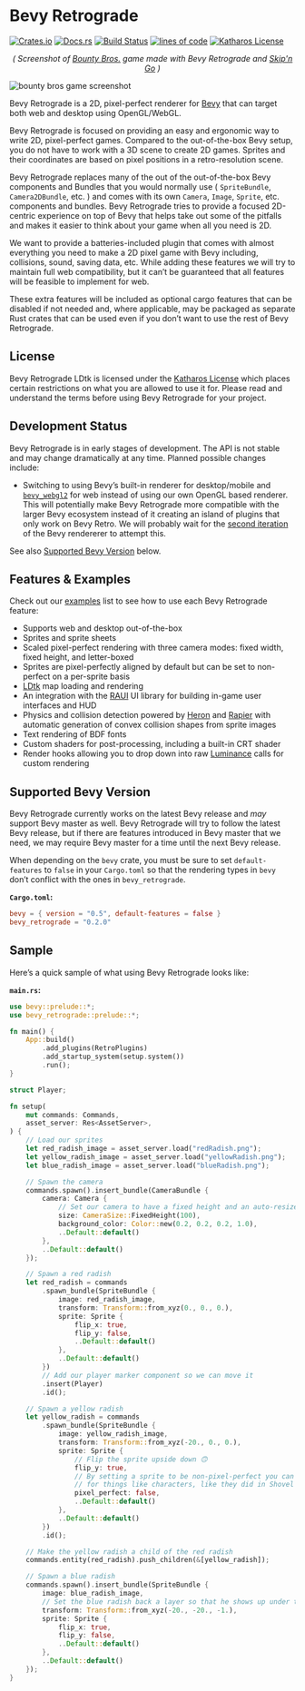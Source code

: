 # Bevy Retrograde

[![Crates.io](https://img.shields.io/crates/v/bevy_retrograde.svg)](https://crates.io/crates/bevy_retrograde)
[![Docs.rs](https://docs.rs/bevy_retrograde/badge.svg)](https://docs.rs/bevy_retrograde)
[![Build Status](https://github.com/katharostech/bevy_retrograde/actions/workflows/rust.yaml/badge.svg)](https://github.com/katharostech/bevy_retrograde/actions/workflows/rust.yaml)
[![lines of code](https://tokei.rs/b1/github/katharostech/bevy_retrograde?category=code)](https://github.com/katharostech/bevy_retrograde)
[![Katharos License](https://img.shields.io/badge/License-Katharos-blue)](https://github.com/katharostech/katharos-license)

<div align="center">
    <em>( Screenshot of <a href="https://katharostech.com/post/bounty-bros-on-web">Bounty Bros.</a> game made with Bevy Retrograde and <a href="https://github.com/katharostech/skipngo">Skip'n Go</a> )</em>
</div>

![bounty bros game screenshot](./doc/bounty_bros.png)

[skipngo]:  https://github.com/katharostech/skipngo

Bevy Retrograde is a 2D, pixel-perfect renderer for [Bevy][__link0] that can target both web and desktop using OpenGL/WebGL.

Bevy Retrograde is focused on providing an easy and ergonomic way to write 2D, pixel-perfect games. Compared to the out-of-the-box Bevy setup, you do not have to work with a 3D scene to create 2D games. Sprites and their coordinates are based on pixel positions in a retro-resolution scene.

Bevy Retrograde replaces many of the out of the out-of-the-box Bevy components and Bundles that you would normally use ( `SpriteBundle`, `Camera2DBundle`, etc. ) and comes with its own `Camera`, `Image`, `Sprite`, etc. components and bundles. Bevy Retrograde tries to provide a focused 2D-centric experience on top of Bevy that helps take out some of the pitfalls and makes it easier to think about your game when all you need is 2D.

We want to provide a batteries-included plugin that comes with almost everything you need to make a 2D pixel game with Bevy including, collisions, sound, saving data, etc. While adding these features we will try to maintain full web compatibility, but it can’t be guaranteed that all features will be feasible to implement for web.

These extra features will be included as optional cargo features that can be disabled if not needed and, where applicable, may be packaged as separate Rust crates that can be used even if you don’t want to use the rest of Bevy Retrograde.


## License

Bevy Retrograde LDtk is licensed under the [Katharos License][__link1] which places certain restrictions on what you are allowed to use it for. Please read and understand the terms before using Bevy Retrograde for your project.


## Development Status

Bevy Retrograde is in early stages of development. The API is not stable and may change dramatically at any time. Planned possible changes include:

 - Switching to using Bevy’s built-in renderer for desktop/mobile and [`bevy_webgl2`][__link2] for web instead of using our own OpenGL based renderer. This will potentially make Bevy Retrograde more compatible with the larger Bevy ecosystem instead of it creating an island of plugins that only work on Bevy Retro. We will probably wait for the [second iteration][__link3] of the Bevy rendererer to attempt this.

See also [Supported Bevy Version](#supported-bevy-version) below.


## Features & Examples

Check out our [examples][__link4] list to see how to use each Bevy Retrograde feature:

 - Supports web and desktop out-of-the-box
 - Sprites and sprite sheets
 - Scaled pixel-perfect rendering with three camera modes: fixed width, fixed height, and letter-boxed
 - Sprites are pixel-perfectly aligned by default but can be set to non-perfect on a per-sprite basis
 - [LDtk][__link5] map loading and rendering
 - An integration with the [RAUI][__link6] UI library for building in-game user interfaces and HUD
 - Physics and collision detection powered by [Heron][__link7] and [Rapier][__link8] with automatic generation of convex collision shapes from sprite images
 - Text rendering of BDF fonts
 - Custom shaders for post-processing, including a built-in CRT shader
 - Render hooks allowing you to drop down into raw [Luminance][__link9] calls for custom rendering


## Supported Bevy Version

Bevy Retrograde currently works on the latest Bevy release and *may* support Bevy master as well. Bevy Retrograde will try to follow the latest Bevy release, but if there are features introduced in Bevy master that we need, we may require Bevy master for a time until the next Bevy release.

When depending on the `bevy` crate, you must be sure to set `default-features` to `false` in your `Cargo.toml` so that the rendering types in `bevy` don’t conflict with the ones in `bevy_retrograde`.

**`Cargo.toml`:**


```toml
bevy = { version = "0.5", default-features = false }
bevy_retrograde = "0.2.0"
```


## Sample

Here’s a quick sample of what using Bevy Retrograde looks like:

**`main.rs`:**


```rust
use bevy::prelude::*;
use bevy_retrograde::prelude::*;

fn main() {
    App::build()
        .add_plugins(RetroPlugins)
        .add_startup_system(setup.system())
        .run();
}

struct Player;

fn setup(
    mut commands: Commands,
    asset_server: Res<AssetServer>,
) {
    // Load our sprites
    let red_radish_image = asset_server.load("redRadish.png");
    let yellow_radish_image = asset_server.load("yellowRadish.png");
    let blue_radish_image = asset_server.load("blueRadish.png");

    // Spawn the camera
    commands.spawn().insert_bundle(CameraBundle {
        camera: Camera {
            // Set our camera to have a fixed height and an auto-resized width
            size: CameraSize::FixedHeight(100),
            background_color: Color::new(0.2, 0.2, 0.2, 1.0),
            ..Default::default()
        },
        ..Default::default()
    });

    // Spawn a red radish
    let red_radish = commands
        .spawn_bundle(SpriteBundle {
            image: red_radish_image,
            transform: Transform::from_xyz(0., 0., 0.),
            sprite: Sprite {
                flip_x: true,
                flip_y: false,
                ..Default::default()
            },
            ..Default::default()
        })
        // Add our player marker component so we can move it
        .insert(Player)
        .id();

    // Spawn a yellow radish
    let yellow_radish = commands
        .spawn_bundle(SpriteBundle {
            image: yellow_radish_image,
            transform: Transform::from_xyz(-20., 0., 0.),
            sprite: Sprite {
                // Flip the sprite upside down 🙃
                flip_y: true,
                // By setting a sprite to be non-pixel-perfect you can get smoother movement
                // for things like characters, like they did in Shovel Knight®.
                pixel_perfect: false,
                ..Default::default()
            },
            ..Default::default()
        })
        .id();

    // Make the yellow radish a child of the red radish
    commands.entity(red_radish).push_children(&[yellow_radish]);

    // Spawn a blue radish
    commands.spawn().insert_bundle(SpriteBundle {
        image: blue_radish_image,
        // Set the blue radish back a layer so that he shows up under the other two
        transform: Transform::from_xyz(-20., -20., -1.),
        sprite: Sprite {
            flip_x: true,
            flip_y: false,
            ..Default::default()
        },
        ..Default::default()
    });
}
```



 [__link0]: https://bevyengine.org
 [__link1]: https://github.com/katharostech/katharos-license
 [__link2]: https://github.com/mrk-its/bevy_webgl2
 [__link3]: https://github.com/bevyengine/bevy/discussions/2351
 [__link4]: https://github.com/katharostech/bevy_retrograde/tree/master/examples#bevy-retro-examples
 [__link5]: https://ldtk.io
 [__link6]: https://raui-labs.github.io/raui/
 [__link7]: https://github.com/jcornaz/heron
 [__link8]: https://rapier.rs/
 [__link9]: https://github.com/phaazon/luminance-rs

